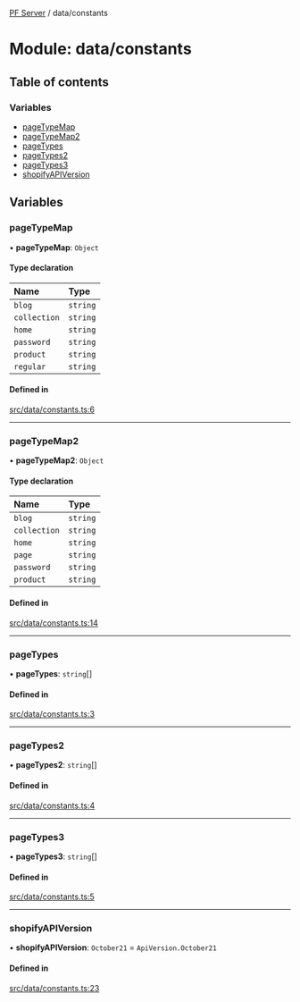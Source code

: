 [PF Server](../README.md) / data/constants

# Module: data/constants

## Table of contents

### Variables

- [pageTypeMap](data_constants.md#pagetypemap)
- [pageTypeMap2](data_constants.md#pagetypemap2)
- [pageTypes](data_constants.md#pagetypes)
- [pageTypes2](data_constants.md#pagetypes2)
- [pageTypes3](data_constants.md#pagetypes3)
- [shopifyAPIVersion](data_constants.md#shopifyapiversion)

## Variables

### pageTypeMap

• **pageTypeMap**: `Object`

#### Type declaration

| Name | Type |
| :------ | :------ |
| `blog` | `string` |
| `collection` | `string` |
| `home` | `string` |
| `password` | `string` |
| `product` | `string` |
| `regular` | `string` |

#### Defined in

[src/data/constants.ts:6](https://bitbucket.org/bravebits/pfserver/src/83cf3bb/src/data/constants.ts#lines-6)

___

### pageTypeMap2

• **pageTypeMap2**: `Object`

#### Type declaration

| Name | Type |
| :------ | :------ |
| `blog` | `string` |
| `collection` | `string` |
| `home` | `string` |
| `page` | `string` |
| `password` | `string` |
| `product` | `string` |

#### Defined in

[src/data/constants.ts:14](https://bitbucket.org/bravebits/pfserver/src/83cf3bb/src/data/constants.ts#lines-14)

___

### pageTypes

• **pageTypes**: `string`[]

#### Defined in

[src/data/constants.ts:3](https://bitbucket.org/bravebits/pfserver/src/83cf3bb/src/data/constants.ts#lines-3)

___

### pageTypes2

• **pageTypes2**: `string`[]

#### Defined in

[src/data/constants.ts:4](https://bitbucket.org/bravebits/pfserver/src/83cf3bb/src/data/constants.ts#lines-4)

___

### pageTypes3

• **pageTypes3**: `string`[]

#### Defined in

[src/data/constants.ts:5](https://bitbucket.org/bravebits/pfserver/src/83cf3bb/src/data/constants.ts#lines-5)

___

### shopifyAPIVersion

• **shopifyAPIVersion**: `October21` = `ApiVersion.October21`

#### Defined in

[src/data/constants.ts:23](https://bitbucket.org/bravebits/pfserver/src/83cf3bb/src/data/constants.ts#lines-23)
